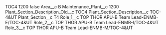 <?xml version="1.0" encoding="UTF-8"?>
<CustomMetadata xmlns="http://soap.sforce.com/2006/04/metadata" xmlns:xsi="http://www.w3.org/2001/XMLSchema-instance" xmlns:xsd="http://www.w3.org/2001/XMLSchema">
    <label>TOC4 1200</label>
    <protected>false</protected>
    <values>
        <field>Area__c</field>
        <value xsi:type="xsd:string">B</value>
    </values>
    <values>
        <field>Maintenance_Plant__c</field>
        <value xsi:type="xsd:string">1200</value>
    </values>
    <values>
        <field>Plant_Section_Description_Old__c</field>
        <value xsi:type="xsd:string">TOC4</value>
    </values>
    <values>
        <field>Plant_Section_Description__c</field>
        <value xsi:type="xsd:string">TOC-4&amp;UT</value>
    </values>
    <values>
        <field>Plant_Section__c</field>
        <value xsi:type="xsd:string">T4</value>
    </values>
    <values>
        <field>Role_1__c</field>
        <value xsi:type="xsd:string">TOP THOR APU-B Team Lead-ENMB-E/TOC-4&amp;UT</value>
    </values>
    <values>
        <field>Role_2__c</field>
        <value xsi:type="xsd:string">TOP THOR APU-B Team Lead-ENMB-I/TOC-4&amp;UT</value>
    </values>
    <values>
        <field>Role_3__c</field>
        <value xsi:type="xsd:string">TOP THOR APU-B Team Lead-ENMB-M/TOC-4&amp;UT</value>
    </values>
</CustomMetadata>
